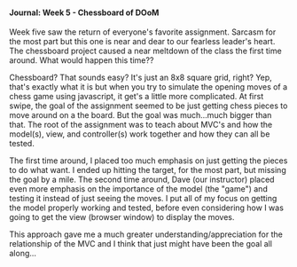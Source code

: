 #### Journal: Week 5 - Chessboard of DOoM

Week five saw the return of everyone's favorite assignment. Sarcasm for the most part but this one is near and dear to our fearless leader's heart. The chessboard project caused a near meltdown of the class the first time around. What would happen this time??

Chessboard? That sounds easy? It's just an 8x8 square grid, right? Yep, that's exactly what it is but when you try to simulate the opening moves of a chess game using javascript, it get's a little more complicated. At first swipe, the goal of the assignment seemed to be just getting chess pieces to move around on a the board. But the goal was much...much bigger than that. The root of the assignment was to teach about MVC's and how the model(s), view, and controller(s) work together and how they can all be tested.

The first time around, I placed too much emphasis on just getting the pieces to do what want. I ended up hitting the target, for the most part, but missing the goal by a mile. The second time around, Dave (our instructor) placed even more emphasis on the importance of the model (the "game") and testing it instead of just seeing the moves. I put all of my focus on getting the model properly working and tested, before even considering how I was going to get the view (browser window) to display the moves.

This approach gave me a much greater understanding/appreciation for the relationship of the MVC and I think that just might have been the goal all along...
